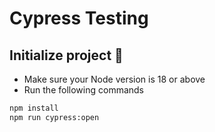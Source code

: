 # Cypress Testing

## Initialize project 🚀

- Make sure your Node version is 18 or above
- Run the following commands

```bash
npm install
npm run cypress:open
```
